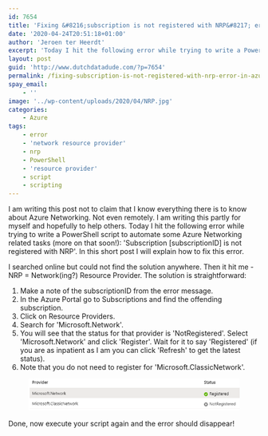 ```yaml
---
id: 7654
title: 'Fixing &#8216;subscription is not registered with NRP&#8217; error in Azure'
date: '2020-04-24T20:51:18+01:00'
author: 'Jeroen ter Heerdt'
excerpt: 'Today I hit the following error while trying to write a PowerShell script to automate some Azure Networking related tasks (more on that soon!): ''Subscription [subscriptionID] is not registered with NRP''. In this short post I will explain how to fix this error.'
layout: post
guid: 'http://www.dutchdatadude.com/?p=7654'
permalink: /fixing-subscription-is-not-registered-with-nrp-error-in-azure/
spay_email:
    - ''
image: '../wp-content/uploads/2020/04/NRP.jpg'
categories:
    - Azure
tags:
    - error
    - 'network resource provider'
    - nrp
    - PowerShell
    - 'resource provider'
    - script
    - scripting
---
```


<!-- wp:paragraph -->
<p>I am writing this post not to claim that I know everything there is to know about Azure Networking. Not even remotely. I am writing this partly for myself and hopefully to help others. Today I hit the following error while trying to write a PowerShell script to automate some Azure Networking related tasks (more on that soon!): 'Subscription [subscriptionID] is not registered with NRP'. In this short post I will explain how to fix this error.</p>
<!-- /wp:paragraph -->

<!-- wp:paragraph -->
<p>I searched online but could not find the solution anywhere. Then it hit me - NRP = Network(ing?) Resource Provider. The solution is straightforward:</p>
<!-- /wp:paragraph -->

<!-- wp:list {"ordered":true} -->
<ol><li>Make a note of the subscriptionID from the error message.</li><li>In the Azure Portal go to Subscriptions and find the offending subscription.</li><li>Click on Resource Providers.</li><li>Search for 'Microsoft.Network'.</li><li>You will see that the status for that provider is 'NotRegistered'. Select 'Microsoft.Network' and click 'Register'. Wait for it to say 'Registered' (if you are as inpatient as I am you can click 'Refresh' to get the latest status).</li><li>Note that you do not need to register for 'Microsoft.ClassicNetwork'.</li></ol>
<!-- /wp:list -->

<!-- wp:image {"id":7655,"sizeSlug":"large"} -->
<figure class="wp-block-image size-large"><img src="../wp-content/uploads/2020/04/image-7.png" alt="" class="wp-image-7655"/></figure>
<!-- /wp:image -->

<!-- wp:paragraph -->
<p>Done, now execute your script again and the error should disappear!</p>
<!-- /wp:paragraph -->
